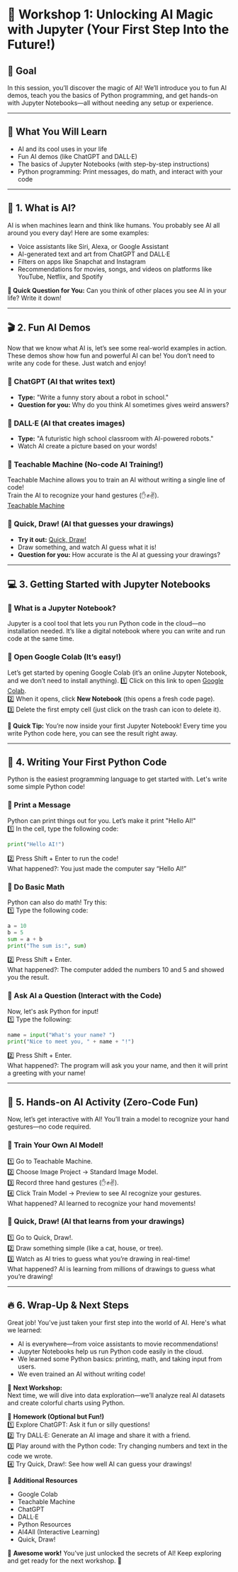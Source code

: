 # 🚀 Workshop 1: Unlocking AI Magic with Jupyter (Your First Step Into the Future!)

## 🎯 Goal
In this session, you’ll discover the magic of AI! We’ll introduce you to fun AI demos, teach you the basics of Python programming, and get hands-on with Jupyter Notebooks—all without needing any setup or experience.

---

## 📌 What You Will Learn
- AI and its cool uses in your life
- Fun AI demos (like ChatGPT and DALL·E)
- The basics of Jupyter Notebooks (with step-by-step instructions)
- Python programming: Print messages, do math, and interact with your code

---

## 📖 1. What is AI?
AI is when machines learn and think like humans. You probably see AI all around you every day! Here are some examples:
- Voice assistants like Siri, Alexa, or Google Assistant
- AI-generated text and art from ChatGPT and DALL·E
- Filters on apps like Snapchat and Instagram
- Recommendations for movies, songs, and videos on platforms like YouTube, Netflix, and Spotify

**🤔 Quick Question for You:** Can you think of other places you see AI in your life? Write it down!

---

## 🎬 2. Fun AI Demos
Now that we know what AI is, let’s see some real-world examples in action. These demos show how fun and powerful AI can be! You don’t need to write any code for these. Just watch and enjoy!

### 🔹 ChatGPT (AI that writes text)
- **Type:** "Write a funny story about a robot in school."
- **Question for you:** Why do you think AI sometimes gives weird answers?

### 🔹 DALL·E (AI that creates images)
- **Type:** "A futuristic high school classroom with AI-powered robots."
- Watch AI create a picture based on your words!

### 🔹 Teachable Machine (No-code AI Training!)
Teachable Machine allows you to train an AI without writing a single line of code!  
Train the AI to recognize your hand gestures (✋✊✌️).  
[Teachable Machine](https://teachablemachine.withgoogle.com/)  

### 🔹 Quick, Draw! (AI that guesses your drawings)
- **Try it out:** [Quick, Draw!](https://quickdraw.withgoogle.com/)  
- Draw something, and watch AI guess what it is!  
- **Question for you:** How accurate is the AI at guessing your drawings?

---

## 💻 3. Getting Started with Jupyter Notebooks
### 🔹 What is a Jupyter Notebook?
Jupyter is a cool tool that lets you run Python code in the cloud—no installation needed. It’s like a digital notebook where you can write and run code at the same time.

### 🔹 Open Google Colab (It’s easy!)
Let’s get started by opening Google Colab (it’s an online Jupyter Notebook, and we don’t need to install anything).
1️⃣ Click on this link to open [Google Colab](https://colab.research.google.com/).  
2️⃣ When it opens, click **New Notebook** (this opens a fresh code page).  
3️⃣ Delete the first empty cell (just click on the trash can icon to delete it).  

**📌 Quick Tip:** You’re now inside your first Jupyter Notebook! Every time you write Python code here, you can see the result right away.

---

## 🐍 4. Writing Your First Python Code
Python is the easiest programming language to get started with. Let's write some simple Python code!

### 🔹 Print a Message
Python can print things out for you. Let’s make it print "Hello AI!"  
1️⃣ In the cell, type the following code:  
```python
print("Hello AI!")
```
2️⃣ Press Shift + Enter to run the code!  
What happened?: You just made the computer say “Hello AI!”  

### 🔹 Do Basic Math
Python can also do math! Try this:  
1️⃣ Type the following code:  
```python
a = 10
b = 5
sum = a + b
print("The sum is:", sum)
```
2️⃣ Press Shift + Enter.  
What happened?: The computer added the numbers 10 and 5 and showed you the result.  

### 🔹 Ask AI a Question (Interact with the Code)
Now, let's ask Python for input!  
1️⃣ Type the following:  
```python
name = input("What's your name? ")
print("Nice to meet you, " + name + "!")
```
2️⃣ Press Shift + Enter.  
What happened?: The program will ask you your name, and then it will print a greeting with your name!  

---

## 🎨 5. Hands-on AI Activity (Zero-Code Fun)
Now, let’s get interactive with AI! You’ll train a model to recognize your hand gestures—no code required.

### 🔹 Train Your Own AI Model!
1️⃣ Go to Teachable Machine.  
2️⃣ Choose Image Project → Standard Image Model.  
3️⃣ Record three hand gestures (✋✊✌️).  
4️⃣ Click Train Model → Preview to see AI recognize your gestures.  
What happened? AI learned to recognize your hand movements!  

### 🔹 Quick, Draw! (AI that learns from your drawings)
1️⃣ Go to Quick, Draw!.  
2️⃣ Draw something simple (like a cat, house, or tree).  
3️⃣ Watch as AI tries to guess what you’re drawing in real-time!  
What happened? AI is learning from millions of drawings to guess what you’re drawing!  

---

## 🔥 6. Wrap-Up & Next Steps
Great job! You’ve just taken your first step into the world of AI. Here's what we learned:

- AI is everywhere—from voice assistants to movie recommendations!  
- Jupyter Notebooks help us run Python code easily in the cloud.  
- We learned some Python basics: printing, math, and taking input from users.  
- We even trained an AI without writing code!  

🚀 **Next Workshop:**  
Next time, we will dive into data exploration—we’ll analyze real AI datasets and create colorful charts using Python.  

📝 **Homework (Optional but Fun!)**  
1️⃣ Explore ChatGPT: Ask it fun or silly questions!  
2️⃣ Try DALL·E: Generate an AI image and share it with a friend.  
3️⃣ Play around with the Python code: Try changing numbers and text in the code we wrote.  
4️⃣ Try Quick, Draw!: See how well AI can guess your drawings!  

🔗 **Additional Resources**  
- Google Colab  
- Teachable Machine  
- ChatGPT  
- DALL·E  
- Python Resources  
- AI4All (Interactive Learning)  
- Quick, Draw!  

🎉 **Awesome work!** You've just unlocked the secrets of AI! Keep exploring and get ready for the next workshop. 🚀
